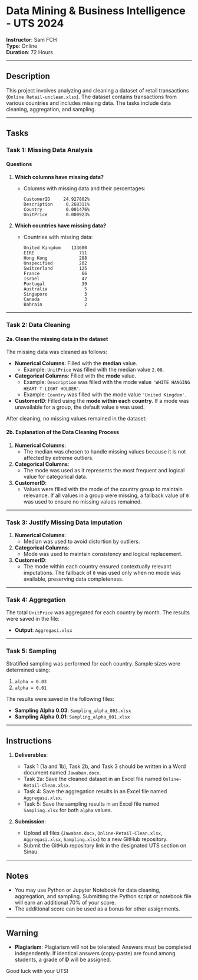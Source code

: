 # Data Mining & Business Intelligence - UTS 2024

**Instructor**: Sam FCH  
**Type**: Online  
**Duration**: 72 Hours  

---

## Description
This project involves analyzing and cleaning a dataset of retail transactions (`Online Retail-unclean.xlsx`). The dataset contains transactions from various countries and includes missing data. The tasks include data cleaning, aggregation, and sampling.

---

## Tasks

### Task 1: Missing Data Analysis

#### Questions
1. **Which columns have missing data?**
   - Columns with missing data and their percentages:
     ```
     CustomerID     24.927802%
     Description     0.268311%
     Country         0.001476%
     UnitPrice       0.000923%
     ```

2. **Which countries have missing data?**
   - Countries with missing data:
     ```
     United Kingdom    133600
     EIRE                 711
     Hong Kong            288
     Unspecified          202
     Switzerland          125
     France                66
     Israel                47
     Portugal              39
     Australia              5
     Singapore              3
     Canada                 3
     Bahrain                2
     ```

---

### Task 2: Data Cleaning

#### 2a. Clean the missing data in the dataset
The missing data was cleaned as follows:
- **Numerical Columns**: Filled with the **median** value.
  - Example: `UnitPrice` was filled with the median value `2.08`.
- **Categorical Columns**: Filled with the **mode** value.
  - Example: `Description` was filled with the mode value `'WHITE HANGING HEART T-LIGHT HOLDER'`.
  - Example: `Country` was filled with the mode value `'United Kingdom'`.
- **CustomerID**: Filled using the **mode within each country**. If a mode was unavailable for a group, the default value `0` was used.

After cleaning, no missing values remained in the dataset:


#### 2b. Explanation of the Data Cleaning Process
1. **Numerical Columns**:
   - The median was chosen to handle missing values because it is not affected by extreme outliers.
2. **Categorical Columns**:
   - The mode was used as it represents the most frequent and logical value for categorical data.
3. **CustomerID**:
   - Values were filled with the mode of the country group to maintain relevance. If all values in a group were missing, a fallback value of `0` was used to ensure no missing values remained.

---

### Task 3: Justify Missing Data Imputation
1. **Numerical Columns**:
   - Median was used to avoid distortion by outliers.
2. **Categorical Columns**:
   - Mode was used to maintain consistency and logical replacement.
3. **CustomerID**:
   - The mode within each country ensured contextually relevant imputations. The fallback of `0` was used only when no mode was available, preserving data completeness.

---

### Task 4: Aggregation
The total `UnitPrice` was aggregated for each country by month. The results were saved in the file:
- **Output**: `Aggregasi.xlsx`

---

### Task 5: Sampling
Stratified sampling was performed for each country. Sample sizes were determined using:
1. `alpha = 0.03`
2. `alpha = 0.01`

The results were saved in the following files:
- **Sampling Alpha 0.03**: `Sampling_alpha_003.xlsx`
- **Sampling Alpha 0.01**: `Sampling_alpha_001.xlsx`

---

## Instructions

1. **Deliverables**:
   - Task 1 (1a and 1b), Task 2b, and Task 3 should be written in a Word document named `Jawaban.docx`.
   - Task 2a: Save the cleaned dataset in an Excel file named `Online-Retail-Clean.xlsx`.
   - Task 4: Save the aggregation results in an Excel file named `Aggregasi.xlsx`.
   - Task 5: Save the sampling results in an Excel file named `Sampling.xlsx` for both `alpha` values.

2. **Submission**:
   - Upload all files (`Jawaban.docx`, `Online-Retail-Clean.xlsx`, `Aggregasi.xlsx`, `Sampling.xlsx`) to a new GitHub repository.
   - Submit the GitHub repository link in the designated UTS section on Sinau.

---

## Notes

- You may use Python or Jupyter Notebook for data cleaning, aggregation, and sampling. Submitting the Python script or notebook file will earn an additional 70% of your score.
- The additional score can be used as a bonus for other assignments.

---

## Warning

- **Plagiarism**: Plagiarism will not be tolerated! Answers must be completed independently. If identical answers (copy-paste) are found among students, a grade of **D** will be assigned.

Good luck with your UTS!

